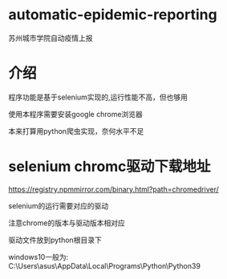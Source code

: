 # automatic-epidemic-reporting
苏州城市学院自动疫情上报

# 介绍
程序功能是基于selenium实现的,运行性能不高，但也够用

使用本程序需要安装google chrome浏览器

本来打算用python爬虫实现，奈何水平不足

# selenium chromc驱动下载地址
https://registry.npmmirror.com/binary.html?path=chromedriver/

selenium的运行需要对应的驱动

注意chrome的版本与驱动版本相对应

驱动文件放到python根目录下

windows10一般为: C:\Users\asus\AppData\Local\Programs\Python\Python39
